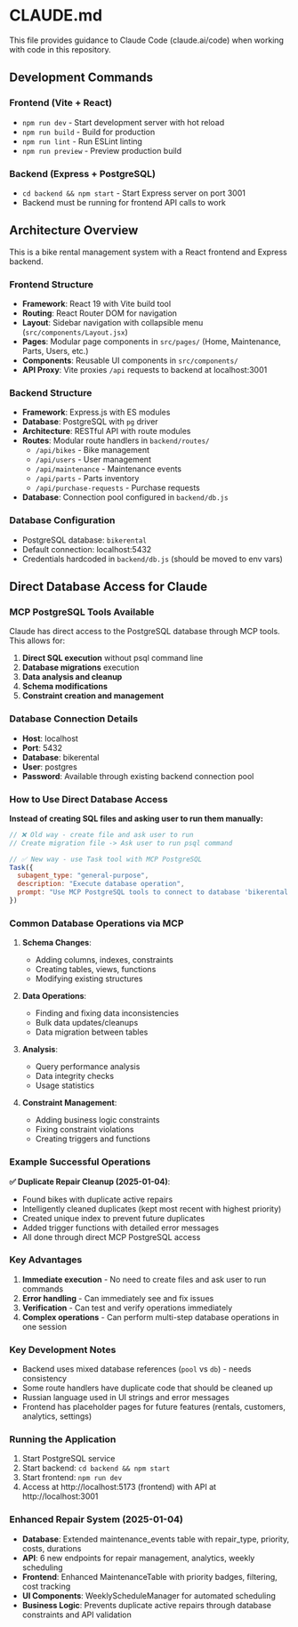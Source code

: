 # CLAUDE.md

This file provides guidance to Claude Code (claude.ai/code) when working with code in this repository.

## Development Commands

### Frontend (Vite + React)
- `npm run dev` - Start development server with hot reload
- `npm run build` - Build for production
- `npm run lint` - Run ESLint linting
- `npm run preview` - Preview production build

### Backend (Express + PostgreSQL)
- `cd backend && npm start` - Start Express server on port 3001
- Backend must be running for frontend API calls to work

## Architecture Overview

This is a bike rental management system with a React frontend and Express backend.

### Frontend Structure
- **Framework**: React 19 with Vite build tool
- **Routing**: React Router DOM for navigation
- **Layout**: Sidebar navigation with collapsible menu (`src/components/Layout.jsx`)
- **Pages**: Modular page components in `src/pages/` (Home, Maintenance, Parts, Users, etc.)
- **Components**: Reusable UI components in `src/components/`
- **API Proxy**: Vite proxies `/api` requests to backend at localhost:3001

### Backend Structure
- **Framework**: Express.js with ES modules
- **Database**: PostgreSQL with `pg` driver
- **Architecture**: RESTful API with route modules
- **Routes**: Modular route handlers in `backend/routes/`
  - `/api/bikes` - Bike management
  - `/api/users` - User management  
  - `/api/maintenance` - Maintenance events
  - `/api/parts` - Parts inventory
  - `/api/purchase-requests` - Purchase requests
- **Database**: Connection pool configured in `backend/db.js`

### Database Configuration
- PostgreSQL database: `bikerental`
- Default connection: localhost:5432
- Credentials hardcoded in `backend/db.js` (should be moved to env vars)

## Direct Database Access for Claude

### MCP PostgreSQL Tools Available
Claude has direct access to the PostgreSQL database through MCP tools. This allows for:

1. **Direct SQL execution** without psql command line
2. **Database migrations** execution
3. **Data analysis and cleanup**
4. **Schema modifications**
5. **Constraint creation and management**

### Database Connection Details
- **Host**: localhost
- **Port**: 5432  
- **Database**: bikerental
- **User**: postgres
- **Password**: Available through existing backend connection pool

### How to Use Direct Database Access

**Instead of creating SQL files and asking user to run them manually:**

```javascript
// ❌ Old way - create file and ask user to run
// Create migration file -> Ask user to run psql command

// ✅ New way - use Task tool with MCP PostgreSQL
Task({
  subagent_type: "general-purpose",
  description: "Execute database operation",
  prompt: "Use MCP PostgreSQL tools to connect to database 'bikerental' and execute [specific operation]. The database connection info is available through the existing backend configuration."
})
```

### Common Database Operations via MCP

1. **Schema Changes**:
   - Adding columns, indexes, constraints
   - Creating tables, views, functions
   - Modifying existing structures

2. **Data Operations**:
   - Finding and fixing data inconsistencies
   - Bulk data updates/cleanups
   - Data migration between tables

3. **Analysis**:
   - Query performance analysis
   - Data integrity checks
   - Usage statistics

4. **Constraint Management**:
   - Adding business logic constraints
   - Fixing constraint violations
   - Creating triggers and functions

### Example Successful Operations

**✅ Duplicate Repair Cleanup (2025-01-04)**:
- Found bikes with duplicate active repairs
- Intelligently cleaned duplicates (kept most recent with highest priority)
- Created unique index to prevent future duplicates
- Added trigger functions with detailed error messages
- All done through direct MCP PostgreSQL access

### Key Advantages

1. **Immediate execution** - No need to create files and ask user to run commands
2. **Error handling** - Can immediately see and fix issues
3. **Verification** - Can test and verify operations immediately
4. **Complex operations** - Can perform multi-step database operations in one session
### Key Development Notes
- Backend uses mixed database references (`pool` vs `db`) - needs consistency
- Some route handlers have duplicate code that should be cleaned up
- Russian language used in UI strings and error messages
- Frontend has placeholder pages for future features (rentals, customers, analytics, settings)

### Running the Application
1. Start PostgreSQL service
2. Start backend: `cd backend && npm start`
3. Start frontend: `npm run dev`
4. Access at http://localhost:5173 (frontend) with API at http://localhost:3001

### Enhanced Repair System (2025-01-04)
- **Database**: Extended maintenance_events table with repair_type, priority, costs, durations
- **API**: 6 new endpoints for repair management, analytics, weekly scheduling
- **Frontend**: Enhanced MaintenanceTable with priority badges, filtering, cost tracking
- **UI Components**: WeeklyScheduleManager for automated scheduling
- **Business Logic**: Prevents duplicate active repairs through database constraints and API validation
